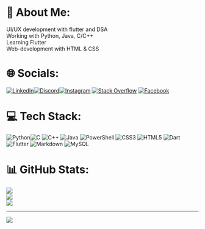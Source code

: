 # 💫 About Me:
UI/UX development with flutter and DSA<br>Working with Python, Java, C/C++<br>Learning Flutter<br>Web-development with HTML & CSS


# 🌐 Socials:
[![LinkedIn](https://img.shields.io/badge/LinkedIn-%230077B5.svg?logo=linkedin&logoColor=white)](https://linkedin.com/in/daksh-xyz)[![Discord](https://img.shields.io/badge/Discord-%237289DA.svg?logo=discord&logoColor=white)](https://discord.gg/eboydakshlal)[![Instagram](https://img.shields.io/badge/Instagram-%23E4405F.svg?logo=Instagram&logoColor=white)](https://instagram.com/daksh._.lal) [![Stack Overflow](https://img.shields.io/badge/-Stackoverflow-FE7A16?logo=stack-overflow&logoColor=white)](https://stackoverflow.com/users/daksh-xyz) [![Facebook](https://img.shields.io/badge/Facebook-%231877F2.svg?logo=Facebook&logoColor=white)](https://facebook.com/daksh.lal.3)

# 💻 Tech Stack:
![Python](https://img.shields.io/badge/python-%2300599python.svg?style=for-the-badge&logo=python&logoColor=white)![C](https://img.shields.io/badge/c-%2300599C.svg?style=for-the-badge&logo=c&logoColor=white) ![C++](https://img.shields.io/badge/c++-%2300599C.svg?style=for-the-badge&logo=c%2B%2B&logoColor=white) ![Java](https://img.shields.io/badge/java-%23ED8B00.svg?style=for-the-badge&logo=openjdk&logoColor=white) ![PowerShell](https://img.shields.io/badge/PowerShell-%235391FE.svg?style=for-the-badge&logo=powershell&logoColor=white) ![CSS3](https://img.shields.io/badge/css3-%231572B6.svg?style=for-the-badge&logo=css3&logoColor=white) ![HTML5](https://img.shields.io/badge/html5-%23E34F26.svg?style=for-the-badge&logo=html5&logoColor=white) ![Dart](https://img.shields.io/badge/dart-%230175C2.svg?style=for-the-badge&logo=dart&logoColor=white) ![Flutter](https://img.shields.io/badge/Flutter-%2302569B.svg?style=for-the-badge&logo=Flutter&logoColor=white) ![Markdown](https://img.shields.io/badge/markdown-%23000000.svg?style=for-the-badge&logo=markdown&logoColor=white) ![MySQL](https://img.shields.io/badge/mysql-%2300000f.svg?style=for-the-badge&logo=mysql&logoColor=white)

# 📊 GitHub Stats:
![](https://github-readme-stats.vercel.app/api?username=daksh-xyz&theme=dark&hide_border=false&include_all_commits=false&count_private=false)<br/>
![](https://github-readme-streak-stats.herokuapp.com/?user=daksh-xyz&theme=dark&hide_border=false)<br/>
![](https://github-readme-stats.vercel.app/api/top-langs/?username=daksh-xyz&theme=dark&hide_border=false&include_all_commits=false&count_private=false&layout=compact)

---
[![](https://visitcount.itsvg.in/api?id=daksh-xyz&icon=0&color=0)](https://visitcount.itsvg.in)
